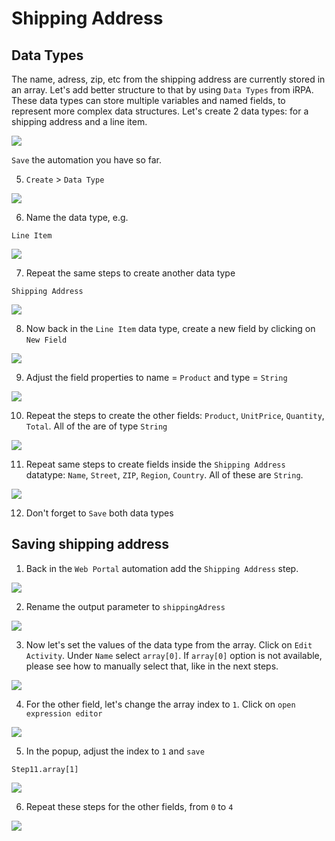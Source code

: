# Shipping Address



## Data Types

The name, adress, zip, etc from the shipping address are currently stored in an array. Let's add better structure to that by using `Data Types` from iRPA. These data types can store multiple variables and named fields, to represent more complex data structures. Let's create 2 data types: for a shipping address and a line item.



![](../images/0836.png)

`Save` the automation you have so far.


5. `Create` > `Data Type`

![](../images/0827.png)

6. Name the data type, e.g.

```
Line Item
```

![](../images/0828.png)

7. Repeat the same steps to create another data type 

```
Shipping Address
```


![](../images/0829.png)

8. Now back in the `Line Item` data type, create a new field by clicking on `New Field`

![](../images/0830.png)

9. Adjust the field properties to name = `Product` and type = `String` 

![](../images/0831.png)

10. Repeat the steps to create the other fields: `Product`, `UnitPrice`, `Quantity`, `Total`. All of the are of type `String`


![](../images/0832.png)

11. Repeat same steps to create fields inside the `Shipping Address` datatype: `Name`, `Street`, `ZIP`, `Region`, `Country`. All of these are `String`.

![](../images/0833.png)

12. Don't forget to `Save` both data types

## Saving shipping address

1. Back in the `Web Portal` automation add the `Shipping Address` step. 


![](../images/0834.png)

2. Rename the output parameter to `shippingAdress`


![](../images/0835.png)

3. Now let's set the values of the data type from the array. Click on `Edit Activity`. Under `Name` select `array[0]`. If `array[0]` option is not available, please see how to manually select that, like in the next steps.

![](../images/0837.png)

4. For the other field, let's change the array index to `1`. Click on `open expression editor`


![](../images/0838.png)

5. In the popup, adjust the index to `1` and `save`

```
Step11.array[1]
```

![](../images/0839.png)

6. Repeat these steps for the other fields, from `0` to `4`


![](../images/0840.png)